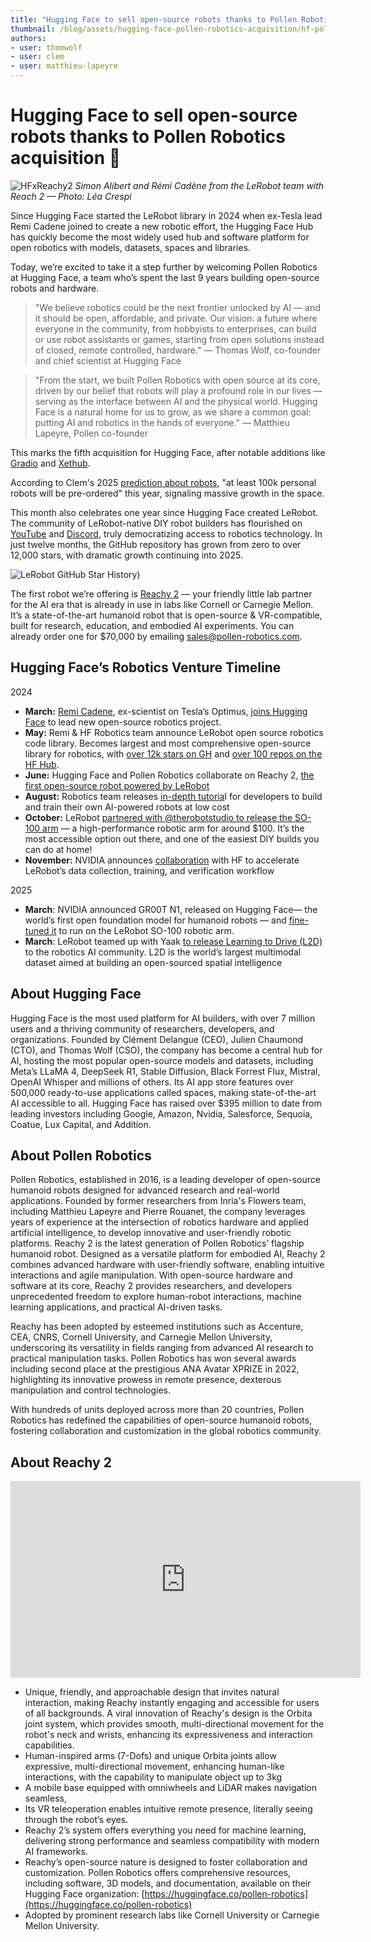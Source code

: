 ```yaml
---
title: "Hugging Face to sell open-source robots thanks to Pollen Robotics acquisition 🤖" 
thumbnail: /blog/assets/hugging-face-pollen-robotics-acquisition/hf-pollen.png
authors:
- user: thomwolf
- user: clem
- user: matthieu-lapeyre
---
```


# Hugging Face to sell open-source robots thanks to Pollen Robotics acquisition 🤖

![HFxReachy2](https://huggingface.co/datasets/huggingface/documentation-images/resolve/main/blog/hugging-face-pollen-robotics-acquisition/simon-remi.jpg)
*Simon Alibert and Rémi Cadène from the LeRobot team with Reach 2 — Photo: Léa Crespi*

Since Hugging Face started the LeRobot library in 2024 when ex-Tesla lead Remi Cadene joined to create a new robotic effort, the Hugging Face Hub has quickly become the most widely used hub and software platform for open robotics with models, datasets, spaces and libraries.

Today, we’re excited to take it a step further by welcoming Pollen Robotics at Hugging Face, a team who’s spent the last 9 years building open-source robots and hardware.

> "We believe robotics could be the next frontier unlocked by AI — and it should be open, affordable, and private. Our vision: a future where everyone in the community, from hobbyists to enterprises, can build or use robot assistants or games, starting from open solutions instead of closed, remote controlled, hardware." — Thomas Wolf, co-founder and chief scientist at Hugging Face

> "From the start, we built Pollen Robotics with open source at its core, driven by our belief that robots will play a profound role in our lives — serving as the interface between AI and the physical world. Hugging Face is a natural home for us to grow, as we share a common goal: putting AI and robotics in the hands of everyone." — Matthieu Lapeyre, Pollen co-founder

This marks the fifth acquisition for Hugging Face, after notable additions like [Gradio](https://x.com/Gradio) and [Xethub](https://www.forbes.com/sites/richardnieva/2024/08/08/hugging-face-xethub-acquisition/). 

According to Clem's 2025 [prediction about robots](https://www.linkedin.com/posts/clementdelangue_six-predictions-for-ai-in-2025-and-a-review-activity-7269341028799725568-X79a?utm_source=share&utm_medium=member_desktop&rcm=ACoAABNkWx4Bd1TXiJWc89LoPl7Bwii_7tkyFd4), "at least 100k personal robots will be pre-ordered" this year, signaling massive growth in the space.

This month also celebrates one year since Hugging Face created LeRobot. The community of LeRobot-native DIY robot builders has flourished on [YouTube](https://www.youtube.com/results?search_query=lerobot) and [Discord](https://discord.com/channels/1216765309076115607/1216765309558722622), truly democratizing access to robotics technology. In just twelve months, the GitHub repository has grown from zero to over 12,000 stars, with dramatic growth continuing into 2025.

![LeRobot GitHub Star History](https://pbs.twimg.com/media/GoK1l7Va8AAMeXo?format=jpg&name=medium))

The first robot we’re offering is [Reachy 2](https://www.pollen-robotics.com/wp-content/uploads/2025/02/Reachy2-Dual-arms-with-mobile-base-Datasheet-1.pdf) — your friendly little lab partner for the AI era that is already in use in labs like Cornell or Carnegie Mellon. It’s a state-of-the-art humanoid robot that is open-source & VR-compatible, built for research, education, and embodied AI experiments. You can already order one for $70,000 by emailing sales@pollen-robotics.com.

## Hugging Face’s Robotics Venture Timeline

2024

* **March:** [Remi Cadene](https://x.com/RemiCadene), ex-scientist on Tesla’s Optimus, [joins Hugging Face](https://x.com/RemiCadene/status/1765715921388056904) to lead new open-source robotics project.  
* **May:** Remi & HF Robotics team announce LeRobot open source robotics code library. Becomes largest and most comprehensive open-source library for robotics, with [over 12k stars on GH](https://github.com/huggingface/lerobot) and [over 100 repos on the HF Hub](https://huggingface.co/lerobot).  
* **June:** Hugging Face and Pollen Robotics collaborate on Reachy 2, [the first open-source robot powered by LeRobot](https://venturebeat.com/ai/hugging-face-and-pollen-robotics-show-off-first-project-an-open-source-robot-that-does-chores/)  
* **August:** Robotics team releases [in-depth tutoria](https://github.com/huggingface/lerobot/blob/main/examples/7_get_started_with_real_robot.md)l for developers to build and train their own AI-powered robots at low cost  
* **October:** LeRobot [partnered with @therobotstudio to release the SO-100 arm](https://github.com/TheRobotStudio/SO-ARM100) — a high-performance robotic arm for around $100. It’s the most accessible option out there, and one of the easiest DIY builds you can do at home\!  
* **November:** NVIDIA announces [collaboration](https://www.benzinga.com/news/24/11/41799600/nvidia-partners-with-ai-startup-hugging-face-to-supercharge-open-source-robotics) with HF to accelerate LeRobot’s data collection, training, and verification workflow

2025

* **March**: NVIDIA announced GR00T N1, released on Hugging Face— the world’s first open foundation model for humanoid robots — and [fine-tuned it](https://x.com/DrJimFan/status/1902117478496616642) to run on the LeRobot SO-100 robotic arm.  
* **March**: LeRobot teamed up with Yaak [to release Learning to Drive (L2D)](https://huggingface.co/blog/lerobot-goes-to-driving-school) to the robotics AI community. L2D is the world’s largest multimodal dataset aimed at building an open-sourced spatial intelligence

## About Hugging Face

Hugging Face is the most used platform for AI builders, with over 7 million users and a thriving community of researchers, developers, and organizations. Founded by Clément Delangue (CEO), Julien Chaumond (CTO), and Thomas Wolf (CSO), the company has become a central hub for AI, hosting the most popular open-source models and datasets, including Meta’s LLaMA 4, DeepSeek R1, Stable Diffusion, Black Forrest Flux, Mistral, OpenAI Whisper and millions of others. Its AI app store features over 500,000 ready-to-use applications called spaces, making state-of-the-art AI accessible to all. Hugging Face has raised over $395 million to date from leading investors including Google, Amazon, Nvidia, Salesforce, Sequoia, Coatue, Lux Capital, and Addition.

## About Pollen Robotics

Pollen Robotics, established in 2016, is a leading developer of open-source humanoid robots designed for advanced research and real-world applications. Founded by former researchers from Inria's Flowers team, including Matthieu Lapeyre and Pierre Rouanet, the company leverages years of experience at the intersection of robotics hardware and applied artificial intelligence, to develop innovative and user-friendly robotic platforms. Reachy 2 is the latest generation of Pollen Robotics’ flagship humanoid robot. Designed as a versatile platform for embodied AI, Reachy 2 combines advanced hardware with user-friendly software, enabling intuitive interactions and agile manipulation. With open-source hardware and software at its core, Reachy 2 provides researchers, and developers unprecedented freedom to explore human-robot interactions, machine learning applications, and practical AI-driven tasks.

Reachy has been adopted by esteemed institutions such as Accenture, CEA, CNRS, Cornell University, and Carnegie Mellon University, underscoring its versatility in fields ranging from advanced AI research to practical manipulation tasks. Pollen Robotics has won several awards including second place at the prestigious ANA Avatar XPRIZE in 2022, highlighting its innovative prowess in remote presence, dexterous manipulation and control technologies.

With hundreds of units deployed across more than 20 countries, Pollen Robotics has redefined the capabilities of open-source humanoid robots, fostering collaboration and customization in the global robotics community.

## About Reachy 2

<iframe width="560" height="315" src="https://www.youtube.com/embed/Er8SPJsIYr0?si=mJ7CPFiKMgQlKCvn" title="YouTube video player" frameborder="0" allow="accelerometer; autoplay; clipboard-write; encrypted-media; gyroscope; picture-in-picture; web-share" referrerpolicy="strict-origin-when-cross-origin" allowfullscreen></iframe>

- Unique, friendly, and approachable design that invites natural interaction, making Reachy instantly engaging and accessible for users of all backgrounds. A viral innovation of Reachy's design is the Orbita joint system, which provides smooth, multi-directional movement for the robot's neck and wrists, enhancing its expressiveness and interaction capabilities.  
- Human-inspired arms (7-Dofs) and unique Orbita joints allow expressive, multi-directional movement, enhancing human-like interactions, with the capability to manipulate object up to 3kg   
- A mobile base equipped with omniwheels and LiDAR makes navigation seamless,   
- Its VR teleoperation enables intuitive remote presence, literally seeing through the robot’s eyes.  
- Reachy 2’s system offers everything you need for machine learning, delivering strong performance and seamless compatibility with modern AI frameworks.  
- Reachy’s open-source nature is designed to foster collaboration and customization. Pollen Robotics offers comprehensive resources, including software, 3D models, and documentation, available on their Hugging Face organization: [https://huggingface.co/pollen-robotics](https://huggingface.co/pollen-robotics)   
- Adopted by prominent research labs like Cornell University or Carnegie Mellon University.
